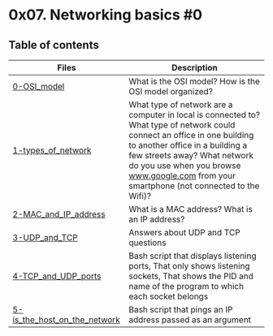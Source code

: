 # 0x07. Networking basics #0

## Table of contents
Files | Description
----- | -----------
[0-OSI_model](./0-OSI_model) | What is the OSI model? How is the OSI model organized?
[1-types_of_network](./1-types_of_network) | What type of network are a computer in local is connected to?  What type of network could connect an office in one building to another office in a building a few streets away? What network do you use when you browse www.google.com from your smartphone (not connected to the Wifi)?
[2-MAC_and_IP_address](./2-MAC_and_IP_address) | What is a MAC address? What is an IP address?
[3-UDP_and_TCP](./3-UDP_and_TCP) | Answers about UDP and TCP questions
[4-TCP_and_UDP_ports](./4-TCP_and_UDP_ports) | Bash script that displays listening ports, That only shows listening sockets, That shows the PID and name of the program to which each socket belongs
[5-is_the_host_on_the_network](./5-is_the_host_on_the_network) | Bash script that pings an IP address passed as an argument
